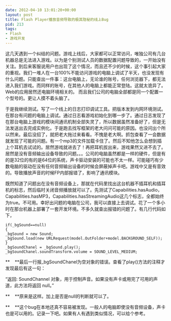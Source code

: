 ```yaml
---
date: 2012-04-10 13:01:20+00:00
layout: post
title: Flash Player播放音频导致的极其隐秘的线上Bug
pid: 213
tags:
- Flash
- 游戏开发
---
```


这几天遇到一个纠结的问题。游戏上线后，大家都可以正常访问，唯独公司有几台机器总是无法进入游戏。以为是个别测试人员的数据配置问题导致的，一开始没有关注。到后来客服说用户也出现了这个情况，而且还不少的时候，这个事引起大家的重视。我们一堆人在一台100%不能访问游戏的电脑上调试了半天，也没发现有什么问题。只能查出一件事：这台电脑上，无论谁的账号，任何浏览器下，都无法进入我们游戏。而同样的账号，在其他人的电脑上都能正常登陆。这就太诡异了。Web的应用居然还电脑环境相关的。 而且我们公司的电脑全部都是同一个配置一个型号的。更让人摸不着头脑了。

于是我继续测试。写了一个线上的日志打印调试工具。把版本发到内网环境测试。在那台有问题的电脑上调试。通过日志看游戏初始化到哪一步了。通过日志发现了在那台电脑上游戏的模块间通讯机制全部失灵了，所以数据虽然准备好了，但是无法发送出去完成实例化。于是跑去找写框架的老大问问可能的原因。也没问出个所以然来。最后没招了，就把老大拖过来看看。不愧是老大啊。抓包查看了一会数据就发现了可能的问题。有一个mp3的文件加载卡住了。然后不知他怎么会想到插上个耳机去试试的。居然游戏就进去了！再把耳机拔出来，游戏果然又进不去了。居然是没有音频输出设备导致的问题。。。公司的电脑虽然都是一样的硬件，但是有的是32位的有的是64位的系统，声卡驱动安装的可能也不太一样。可能碰巧有少数电脑的驱动在没有任何音频输出设备的时候会屏蔽掉声卡吧。游戏中又是有音效的。导致播放声音的时候FP内部报错了，影响了通讯模块。

既然知道了问题出在没有音频设备上，那就在代码里找出这台机器不插耳机和插耳机的标志，然后临时关闭音频播放就可以了。先测试了Capabilities.hasAudio，Capabilities.hasMP3，Capabilities.hasStreamingAudio这几个标志，全都始终为true。不可用。幸好出问题的电脑在公司，我可以直接上去调试。花了一个多小时在那台机器上部署了一套开发环境。不多久就查出报错的问题了。有几行代码如下，

    
    
    if(_bgSound==null)
    {
    _bgSound = new Sound;
    _bgSound.load(new URLRequest(model.OutFolder+model.BACKGROUND_SELF));
    }
    _bgSoundChanel = _bgSound.play();
    _bgSoundChanel.soundTransform.volume = SOUND_LEVEL_MEDIUM;
    


**    **最后一行报_bgSoundChanel为空对象的错误。查看了play()方法的注释才发现最后有这一句：

“返回:
SoundChannel 对象，用于控制声音。如果没有声卡或用完了可用的声道，此方法将返回 null。”

**    **原来是这样。加上是否是null的判断就可以了。

**    **这个bug在本地还真不容易被发现。一般人的电脑即使没有音频设备，声卡也是可以用的。记录一下吧。如果有人有遇到类似情况，可以给个参考。
